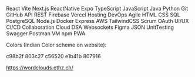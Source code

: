 React Vite Next.js ReactNative Expo TypeScript JavaScript Java Python Git GitHub API REST Firebase Vercel Hosting DevOps Agile HTML CSS SQL PostgreSQL Node.js Docker Express AWS TailwindCSS Scrum OAuth UI/UX CI/CD Collaboration Cloud DSA Websockets Figma JSON UnitTesting Swagger Postman VM npm PWA

Colors (Indian Color scheme on website):

c98b2f
803c27
c56520
e1b41b
807916

https://wordclouds.ethz.ch/